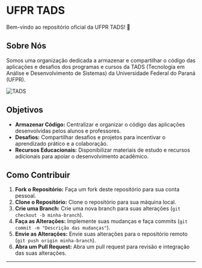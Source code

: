 # UFPR TADS

Bem-vindo ao repositório oficial da UFPR TADS! 🚀

## Sobre Nós

Somos uma organização dedicada a armazenar e compartilhar o código das aplicações e desafios dos programas e cursos da TADS (Tecnologia em Análise e Desenvolvimento de Sistemas) da Universidade Federal do Paraná (UFPR).

![TADS](https://scontent.fbfh10-1.fna.fbcdn.net/v/t39.30808-6/277227289_2188155871335585_8495277546341222486_n.jpg?stp=dst-jpg_p180x540&_nc_cat=108&ccb=1-5&_nc_sid=730e14&_nc_eui2=AeEi51lD9xtkAnW_ugmqa7tWS3fWyuoOfqNLd9bK6g5-o0nTDnk19z0CGv9aaUDmfSExfdPkSdbHSRg7MwPNLCeY&_nc_ohc=3qq_XP2NiwMAX9iw4Nd&_nc_ht=scontent.fbfh10-1.fna&oh=00_AT8F_1Yj3UxXtaKUbyL-vigLXzEUkE0uw_9szKt_qvUdYQ&oe=623F36B6)

## Objetivos

- **Armazenar Código:** Centralizar e organizar o código das aplicações desenvolvidas pelos alunos e professores.
- **Desafios:** Compartilhar desafios e projetos para incentivar o aprendizado prático e a colaboração.
- **Recursos Educacionais:** Disponibilizar materiais de estudo e recursos adicionais para apoiar o desenvolvimento acadêmico.

## Como Contribuir

1. **Fork o Repositório:** Faça um fork deste repositório para sua conta pessoal.
2. **Clone o Repositório:** Clone o repositório para sua máquina local.
3. **Crie uma Branch:** Crie uma nova branch para suas alterações (`git checkout -b minha-branch`).
4. **Faça as Alterações:** Implemente suas mudanças e faça commits (`git commit -m "Descrição das mudanças"`).
5. **Envie as Alterações:** Envie suas alterações para o repositório remoto (`git push origin minha-branch`).
6. **Abra um Pull Request:** Abra um pull request para revisão e integração das suas alterações.

<!--
## Contato

Para mais informações ou dúvidas, entre em contato conosco:

- **E-mail:** contato@ufprtads.com
- **Site:** [UFPR TADS](https://www.ufpr.br/tads)
-->
---

